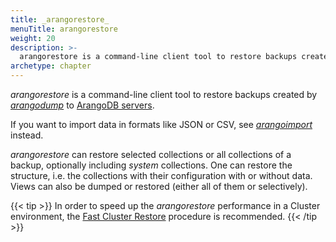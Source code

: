 ```yaml
---
title: _arangorestore_
menuTitle: arangorestore
weight: 20
description: >-
  arangorestore is a command-line client tool to restore backups created by arangodump toArangoDB servers
archetype: chapter
---
```

_arangorestore_ is a command-line client tool to restore backups created by
[_arangodump_](../arangodump/_index.md) to
[ArangoDB servers](../../arangodb-server/_index.md).

If you want to import data in formats like JSON or CSV, see
[_arangoimport_](../arangoimport/_index.md) instead.

_arangorestore_ can restore selected collections or all collections of a backup,
optionally including _system_ collections. One can restore the structure, i.e.
the collections with their configuration with or without data.
Views can also be dumped or restored (either all of them or selectively).

{{< tip >}}
In order to speed up the _arangorestore_ performance in a Cluster environment,
the [Fast Cluster Restore](fast-cluster-restore.md)
procedure is recommended.
{{< /tip >}}
